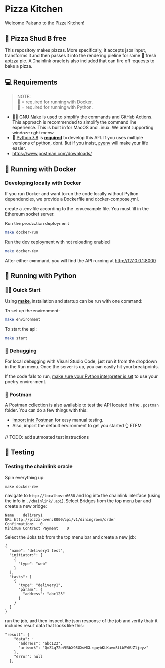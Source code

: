 # Pizza Kitchen

Welcome Paisano to the Pizza Kitchen!

## 🍕 Pizza Shud B free

This repository makes pizzas.  More specifically, it accepts json input, transforms it and then passes it into the rendering pieline for some 🤌 fresh apizza pie.  A Chainlink oracle is also included that can fire off requests to bake a pizza.

## 💻 Requirements

> NOTE:<br>
> 🐳 = required for running with Docker.<br>
> 🐍 = required for running with Python.

- 🐳🐍 [GNU Make](https://www.gnu.org/software/make/manual/make.html) is used to simplify the commands and GitHub Actions. This approach is recommended to simplify the command line experience. This is built in for MacOS and Linux. We arent supporting windoze right meow
- 🐍 [Python 3.8](https://www.python.org/downloads/) is <ins>**required**</ins> to develop this API. If you uses multiple versions of python, dont.  But if you insist, [pyenv](https://github.com/pyenv/pyenv) will make your life easier.
- https://www.postman.com/downloads/

## 🐳 Running with Docker

### Developing locally with Docker

If you run Docker and want to run the code locally without Python dependencies, we provide a Dockerfile and docker-compose.yml.

create a .env file according to the .env.example file.  You must fill in the Ethereum socket server.

Run the production deployment

```bash
make docker-run
```

Run the dev deployment with hot reloading enabled

```bash
make docker-dev
```

After either command, you will find the API running at http://127.0.0.1:8000

## 🐍 Running with Python

### 🏃🏽 Quick Start

Using [**make**](https://www.gnu.org/software/make/manual/make.html), installation and startup can be run with one command:

To set up the environment:

```bash
make environment
```

To start the api:

```bash
make start
```

### 🐛 Debugging

For local debugging with Visual Studio Code, just run it from the dropdown in the Run menu. Once the server is up, you can easily hit your breakpoints.

If the code fails to run, [make sure your Python interpreter is set](https://code.visualstudio.com/docs/python/environments) to use your poetry environment.

### 📮 Postman

A Postman collection is also available to test the API located in the `.postman` folder. You can do a few things with this:

- [Import into Postman](https://learning.postman.com/docs/getting-started/importing-and-exporting-data/#importing-data-into-postman) for easy manual testing.
- Also, import the default environment to get you started 👆 RTFM

// TODO: add autmoated test instructions

## 🧪 Testing

### Testing the chainlink oracle

Spin everything up:

```
make docker-dev
```

navigate to `http://localhost:6688` and log into the chainlink interface (using the info in `./chainlink/,api`).
Select Bridges from the top menu bar and create a new bridge:

```
Name	delivery1
URL	http://pizza-oven:8000/api/v1/diningroom/order
Confirmations	0
Minimum Contract Payment	0
```

Select the Jobs tab from the top menu bar and create a new job:

```
{
  "name": "delivery1 test",
  "initiators": [
    {
      "type": "web"
    }
  ],
  "tasks": [
    {
      "type": "delivery1",
      "params": {
        "address": "abc123"
      }
    }
  ]
}
```

run the job, and then inspect the json response of the job and verify thatr it includes result data that looks like this:

```
"result": {
    "data": {
      "address": "abc123",
      "artwork": "QmZ4q72eVU3bX95GXwMXLrguybKLKavmStLWEWVJZ1jeyz"
    },
    "error": null
  },
```